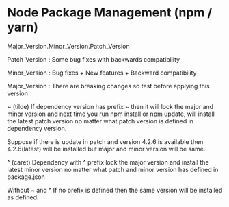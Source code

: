 # Node Package Management (npm / yarn)


Major_Version.Minor_Version.Patch_Version

Patch_Version : Some bug fixes with backwards compatibility

Minor_Version : Bug fixes + New features + Backward compatibility

Major_Version : There are breaking changes so test before applying this version

~ (tilde)
If dependency version has prefix ~ then it will lock the major and minor version and next time you run npm install or npm update, will install the latest patch version no matter what patch version is defined in dependency version.

Suppose if there is update in patch and version 4.2.6 is available then 4.2.6(latest) will be installed but major and minor version will be same.

^ (caret)
Dependency with ^ prefix lock the major version and install the latest minor version no matter what patch and minor version has defined in package.json

Without ~ and ^
If no prefix is defined then the same version will be installed as defined.

